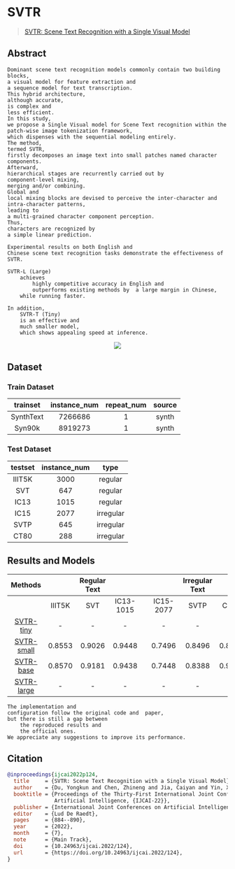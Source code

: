 # SVTR

> [SVTR: Scene Text Recognition with a Single Visual Model](https://arxiv.org/abs/2205.00159)

<!-- [ALGORITHM] -->

## Abstract

    Dominant scene text recognition models commonly contain two building blocks,
    a visual model for feature extraction and
    a sequence model for text transcription.
    This hybrid architecture,
    although accurate,
    is complex and
    less efficient.
    In this study,
    we propose a Single Visual model for Scene Text recognition within the patch-wise image tokenization framework,
    which dispenses with the sequential modeling entirely.
    The method,
    termed SVTR,
    firstly decomposes an image text into small patches named character components.
    Afterward,
    hierarchical stages are recurrently carried out by
    component-level mixing,
    merging and/or combining.
    Global and
    local mixing blocks are devised to perceive the inter-character and
    intra-character patterns,
    leading to
    a multi-grained character component perception.
    Thus,
    characters are recognized by
    a simple linear prediction.

    Experimental results on both English and
    Chinese scene text recognition tasks demonstrate the effectiveness of SVTR.

    SVTR-L (Large)
        achieves
            highly competitive accuracy in English and
            outperforms existing methods by  a large margin in Chinese,
        while running faster.

    In addition,
        SVTR-T (Tiny)
        is an effective and
        much smaller model,
        which shows appealing speed at inference. 
<div align=center>
<img src="https://user-images.githubusercontent.com/22607038/210541576-025df5d5-f4d2-4037-82e0-246cf8cd3c25.png"/>
</div>

## Dataset

### Train Dataset

| trainset  | instance_num | repeat_num | source |
| :-------: | :----------: | :--------: | :----: |
| SynthText |   7266686    |     1      | synth  |
|  Syn90k   |   8919273    |     1      | synth  |

### Test Dataset

| testset | instance_num |   type    |
| :-----: | :----------: | :-------: |
| IIIT5K  |     3000     |  regular  |
|   SVT   |     647      |  regular  |
|  IC13   |     1015     |  regular  |
|  IC15   |     2077     | irregular |
|  SVTP   |     645      | irregular |
|  CT80   |     288      | irregular |

## Results and Models

| Methods                                                       |        | Regular Text |           |     |           | Irregular Text |        | download                                                                                                              |
|:-------------------------------------------------------------:|:------:|:------------:|:---------:|:---:|:---------:|:--------------:|:------:|:---------------------------------------------------------------------------------------------------------------------:|
|                                                               | IIIT5K | SVT          | IC13-1015 |     | IC15-2077 | SVTP           | CT80   |                                                                                                                       |
| [SVTR-tiny](/configs/textrecog/svtr/svtr-tiny_20e_st_mj.py)   | -      | -            | -         |     | -         | -              | -      | [model](<>) \                                                                                                         | [log](<>)                                                                                           |
| [SVTR-small](/configs/textrecog/svtr/svtr-small_20e_st_mj.py) | 0.8553 | 0.9026       | 0.9448    |     | 0.7496    | 0.8496         | 0.8854 | [model](https://download.openmmlab.com/mmocr/textrecog/svtr/svtr-small_20e_st_mj/svtr-small_20e_st_mj-35d800d6.pth) \ | [log](https://download.openmmlab.com/mmocr/textrecog/svtr/svtr-small_20e_st_mj/20230105_184454.log) |
| [SVTR-base](/configs/textrecog/svtr/svtr-base_20e_st_mj.py)   | 0.8570 | 0.9181       | 0.9438    |     | 0.7448    | 0.8388         | 0.9028 | [model](https://download.openmmlab.com/mmocr/textrecog/svtr/svtr-base_20e_st_mj/svtr-base_20e_st_mj-ea500101.pth) \   | [log](https://download.openmmlab.com/mmocr/textrecog/svtr/svtr-base_20e_st_mj/20221227_175415.log)  |
| [SVTR-large](/configs/textrecog/svtr/svtr-large_20e_st_mj.py) | -      | -            | -         |     | -         | -              | -      | [model](<>) \                                                                                                         | [log](<>)                                                                                           |

```{note}
The implementation and
configuration follow the original code and  paper,
but there is still a gap between
    the reproduced results and
    the official ones.
We appreciate any suggestions to improve its performance.
```


## Citation

```bibtex
@inproceedings{ijcai2022p124,
  title     = {SVTR: Scene Text Recognition with a Single Visual Model},
  author    = {Du, Yongkun and Chen, Zhineng and Jia, Caiyan and Yin, Xiaoting and Zheng, Tianlun and Li, Chenxia and Du, Yuning and Jiang, Yu-Gang},
  booktitle = {Proceedings of the Thirty-First International Joint Conference on
               Artificial Intelligence, {IJCAI-22}},
  publisher = {International Joint Conferences on Artificial Intelligence Organization},
  editor    = {Lud De Raedt},
  pages     = {884--890},
  year      = {2022},
  month     = {7},
  note      = {Main Track},
  doi       = {10.24963/ijcai.2022/124},
  url       = {https://doi.org/10.24963/ijcai.2022/124},
}

```
